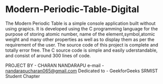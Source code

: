# Modern-Periodic-Table-Digital

The Modern Periodic Table is a simple console application built without using grapics.
It is developed using the C programming language for the purpose of storing atomic number, name of the element,symbol,atomic weight and many other properties as well as to display them as per the requirement of the user.
The source code of this project is complete and totally error free. 
The C source code is simple and easily uderstandable, and consist of around 300 lines of code.

PROJECT BY - CHARAN NANDARAPU
e-mail - nandarapucharan065@gmail.com
Dedicated to -  GeekforGeeks SRMIST Student Chapter
